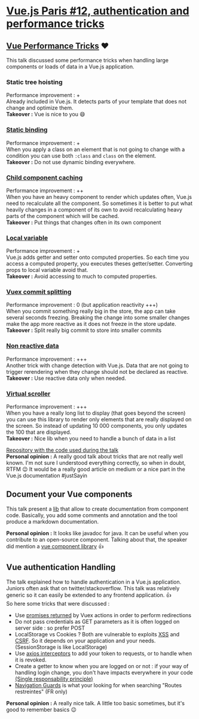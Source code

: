 # [Vue.js Paris #12, authentication and performance tricks](https://www.meetup.com/Vuejs-Paris/events/246008992/)

## [Vue Performance Tricks](http://slides.com/akryum/vue-performance-tricks#/) :heart:

This talk discussed some performance tricks when handling large components or loads of data in a Vue.js application.

### Static tree hoisting

Performance improvement : +  
Already included in Vue.js. It detects parts of your template that does not change and optimize them.  
**Takeover :** Vue is nice to you :smile: 

### [Static binding](https://github.com/Akryum/vue-perf-tests/blob/master/src/components/StaticBindingWith.vue)

Performance improvement : +  
When you apply a class on an element that is not going to change with a condition you can use both `:class` and `class` 
on the element.  
**Takeover :** Do not use dynamic binding everywhere. 

### [Child component caching](https://github.com/Akryum/vue-perf-tests/blob/master/src/components/ChildWith.vue)

Performance improvement : ++  
When you have an heavy component to render which updates often, Vue.js need to recalculate all the component. So sometimes
it is better to put what heavily changes in a component of its own to avoid recalculating heavy parts of the component
which will be cached.  
**Takeover :** Put things that changes often in its own component

### [Local variable](https://github.com/Akryum/vue-perf-tests/blob/master/src/components/LocalVarWith.vue)

Performance improvement : +  
Vue.js adds getter and setter onto computed properties. So each time you access a computed property, you executes theses
getter/setter. Converting props to local variable avoid that.  
**Takeover :** Avoid accessing to much to computed properties.

### [Vuex commit splitting](https://github.com/Akryum/vue-perf-tests/blob/83708cf93733bb220f5f5f03f4beb3ce81db237d/src/store.js#L63-L70)

Performance improvement : 0 (but application reactivity +++)  
When you commit something really big in the store, the app can take several seconds freezing. Breaking the change into
some smaller changes make the app more reactive as it does not freeze in the store update.  
**Takeover :** Split really big commit to store into smaller commits

### [Non reactive data](https://github.com/Akryum/vue-perf-tests/blob/83708cf93733bb220f5f5f03f4beb3ce81db237d/src/store.js#L10-L17)

Performance improvement : +++  
Another trick with change detection with Vue.js. Data that are not going to trigger rerendering when they change should 
not be declared as reactive.  
**Takeover :** Use reactive data only when needed.

### [Virtual scroller](https://github.com/Akryum/vue-virtual-scroller)

Performance improvement : +++  
When you have a really long list to display (that goes beyond the screen) you can use this library to render only elements
that are really displayed on the screen. So instead of updating 10 000 components, you only updates the 100 that are 
displayed.  
**Takeover :** Nice lib when you need to handle a bunch of data in a list

[Repository with the code used during the talk](https://github.com/Akryum/vue-perf-tests)  
**Personal opinion :**
A really good talk about tricks that are not really well known. I'm not sure I understood everything correctly, so when
in doubt, RTFM :wink:
It would be a really good article on medium or a nice part in the Vue.js documentation #justSayin

## Document your Vue components

This talk present a [lib](https://github.com/vuedoc/md) that allow to create documentation from component code.
Basically, you add some comments and annotation and the tool produce a markdown documentation.

**Personal opinion :**
It looks like javadoc for java. It can be useful when you contribute to an open-source component.
Talking about that, the speaker did mention a [vue component library](https://vuecomponents.com/) :+1:

## Vue authentication Handling

The talk explained how to handle authentication in a Vue.js application. Juniors often ask that on twitter/stackoverflow. 
This talk was relatively generic so it can easily be extended to any frontend application. :+1:  
So here some tricks that were discussed :
- Use [promises returned](https://vuex.vuejs.org/en/actions.html) by Vuex actions in order to perform redirections
- Do not pass credentials as GET parameters as it is often logged on server side : so prefer POST
- LocalStorage vs Cookies ? Both are vulnerable to exploits [XSS](https://www.owasp.org/index.php/Cross-site_Scripting_(XSS)) 
and [CSRF](https://www.owasp.org/index.php/Cross-Site_Request_Forgery_(CSRF)). So it depends on your application and 
your needs. (SessionStorage is like LocalStorage)
- Use [axios interceptors](https://github.com/axios/axios#interceptors) to add your token to requests, or to handle when 
it is revoked.
- Create a getter to know when you are logged on or not : if your way of handling login change, you don't have impacts
everywhere in your code [(Single responsability principle)](https://en.wikipedia.org/wiki/Single_responsibility_principle)
- [Navigation Guards](https://router.vuejs.org/en/advanced/navigation-guards.html) is what your looking for when searching
"Routes restreintes" (FR only)

**Personal opinion :**
A really nice talk. A little too basic sometimes, but it's good to remember basics :wink:
